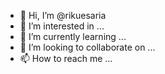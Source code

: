 - 👋 Hi, I’m @rikuesaria
- 👀 I’m interested in ...
- 🌱 I’m currently learning ...
- 💞️ I’m looking to collaborate on ...
- 📫 How to reach me ...

<!---
rikuesaria/rikuesaria is a ✨ special ✨ repository because its `README.md` (this file) appears on your GitHub profile.
You can click the Preview link to take a look at your changes.
--->
